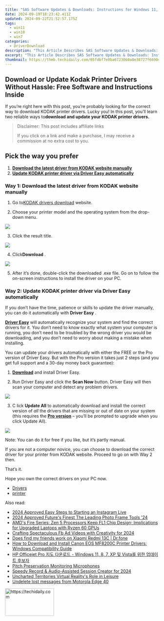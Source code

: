 ```yaml
---
title: "SAS Software Updates & Downloads: Instructions for Windows 11, 8, and Tbd"
date: 2024-09-19T18:23:42.411Z
updated: 2024-09-22T21:52:57.175Z
tags:
  - win11
  - win10
  - win7
categories:
  - DriverDownload
description: "This Article Describes SAS Software Updates & Downloads: Instructions for Windows 11, 8, and Tbd"
excerpt: "This Article Describes SAS Software Updates & Downloads: Instructions for Windows 11, 8, and Tbd"
thumbnail: https://thmb.techidaily.com/05fdbf7e0ba6723060a8e38727f66904571eb715bf9889d14555bc1e8e657248.jpg
---
```


## Download or Update Kodak Printer Drivers Without Hassle: Free Software and Instructions Inside

If you’re right here with this post, you’re probably looking for the correct way to download KODAK printer drivers. Lucky you! In this post, you’ll learn two reliable ways to**download and update your KODAK printer drivers.**

>  Disclaimer: This post includes affiliate links
>
>  If you click on a link and make a purchase, I may receive a commission at no extra cost to you.
>

## Pick the way you prefer

1. [**Download the latest driver from KODAK website manually**](https://tools.techidaily.com/drivereasy/download/)
2. **[Update KODAK printer driver via Driver Easy automatically](https://tools.techidaily.com/drivereasy/download/)**

### Way 1: Download the latest driver from KODAK website manually

 1) Go to[KODAK drivers download](https://support.en.kodak.com/app/answers/list/c/890/selected/true) website.  
  
 2) Choose your printer model and the operating system from the drop-down menu.

![](https://images.drivereasy.com/wp-content/uploads/2017/07/img_596453febfa88.png)

3) Click the result title.

![](https://images.drivereasy.com/wp-content/uploads/2017/07/img_5964547a6e797.png)

 4) Click**Download** .

![](https://images.drivereasy.com/wp-content/uploads/2017/07/img_59646b49d2a5f.png)

 5) After it’s done, double-click the downloaded .exe file. Go on to follow the on-screen instructions to install the driver on your PC.

### Way 2: Update KODAK printer driver via Driver Easy automatically

 If you don’t have the time, patience or skills to update the driver manually, you can do it automatically with **Driver Easy** .

**[Driver Easy](https://tools.techidaily.com/drivereasy/download/)**  will automatically recognize your system and find the correct drivers for it. You don’t need to know exactly what system your computer is running, you don’t need to be troubled by the wrong driver you would be downloading, and you don’t need to worry about making a mistake when installing.

 You can update your drivers automatically with either the FREE or the Pro version of Driver Easy. But with the Pro version it takes just 2 steps (and you get full support and a 30-day money back guarantee):

 1) **[Download](https://tools.techidaily.com/drivereasy/download/)**  and install Driver Easy.

 2) Run Driver Easy and click the **Scan Now**  button. Driver Easy will then scan your computer and detect any problem drivers.

![](https://images.drivereasy.com/wp-content/uploads/2017/07/img_59645009b2fe2.jpg)

3) C  lick **Update All** to automatically download and install the correct version of _all_  the drivers that are missing or out of date on your system (this requires the [**Pro version**](https://tools.techidaily.com/drivereasy/download/)  – you’ll be prompted to upgrade when you click Update All).

![](https://images.drivereasy.com/wp-content/uploads/2017/07/img_59644712ce2ca.jpg)

 Note: You can do it for free if you like, but it’s partly manual.

 If you are not a computer novice, you can choose to download the correct driver for your printer from KODAK website. Proceed to go on with Way 2 then.

 That’s it.

Hope you own the correct drivers on your PC now.

* [Drivers](https://tools.techidaily.com/drivereasy/download/)
* [printer](https://tools.techidaily.com/drivereasy/download/)

<ins class="adsbygoogle"
     style="display:block"
     data-ad-format="autorelaxed"
     data-ad-client="ca-pub-7571918770474297"
     data-ad-slot="1223367746"></ins>

<ins class="adsbygoogle"
     style="display:block"
     data-ad-client="ca-pub-7571918770474297"
     data-ad-slot="8358498916"
     data-ad-format="auto"
     data-full-width-responsive="true"></ins>

<span class="atpl-alsoreadstyle">Also read:</span>
<div><ul>
<li><a href="https://instagram-video-recordings.techidaily.com/2024-approved-easy-steps-to-starting-an-instagram-live/"><u>2024 Approved Easy Steps to Starting an Instagram Live</u></a></li>
<li><a href="https://some-techniques.techidaily.com/2024-approved-futures-finest-the-leading-photo-frame-tools-24/"><u>2024 Approved Future's Finest The Leading Photo Frame Tools '24</u></a></li>
<li><a href="https://hardware-updates.techidaily.com/amds-fire-series-zen-5-processors-keep-fl1-chip-design-implications-for-upgraded-laptops-with-ryzen-60-gpus/"><u>AMD's Fire Series: Zen 5 Processors Keep FL1 Chip Design; Implications for Upgraded Laptops with Ryzen 60 GPUs</u></a></li>
<li><a href="https://facebook-videos.techidaily.com/crafting-spectaculous-fb-ad-videos-with-creativity-for-2024/"><u>Crafting Spectaculous Fb Ad Videos with Creativity for 2024</u></a></li>
<li><a href="https://location-social.techidaily.com/does-find-my-friends-work-on-xiaomi-redmi-13c-drfone-by-drfone-virtual-android/"><u>Does find my friends work on Xiaomi Redmi 13C | Dr.fone</u></a></li>
<li><a href="https://hardware-updates.techidaily.com/how-to-download-and-install-canon-eos-mf8200c-printer-drivers-windows-compatibility-guide/"><u>How to Download and Install Canon EOS MF8200C Printer Drivers: Windows Compatibility Guide</u></a></li>
<li><a href="https://hardware-updates.techidaily.com/hp-officejet-pro-windows-11-8-7-xp-vista/"><u>HP Officejet Pro 지도 다운로드 - Windows 11, 8, 7, XP 및 Vista를 위한 업데이트 후보자</u></a></li>
<li><a href="https://video-screen-grab.techidaily.com/pitch-preservation-monitoring-microphones/"><u>Pitch Preservation Monitoring Microphones</u></a></li>
<li><a href="https://screen-activity-recording.techidaily.com/speedy-record-and-audio-assisted-session-creator-for-2024/"><u>Speedy Record & Audio-Assisted Session Creator for 2024</u></a></li>
<li><a href="https://article-tips.techidaily.com/uncharted-territories-virtual-realitys-role-in-leisure/"><u>Uncharted Territories Virtual Reality's Role in Leisure</u></a></li>
<li><a href="https://techidaily.com/undelete-lost-messages-from-motorola-edge-40-by-fonelab-android-recover-messages/"><u>Undelete lost messages from Motorola Edge 40</u></a></li>
</ul></div>

<!-- affiliate ads begin -->
<a href="https://25home.pxf.io/c/5597632/2148638/16836" target="_top" id="2148638">
  <img src="//a.impactradius-go.com/display-ad/16836-2148638" border="0" alt="https://techidaily.com" width="160" height="90"/>
</a>
<img height="0" width="0" src="https://25home.pxf.io/i/5597632/2148638/16836" style="position:absolute;visibility:hidden;" border="0" />
<!-- affiliate ads end -->

